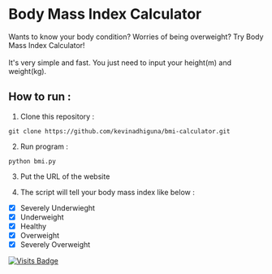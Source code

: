 # Body Mass Index Calculator

Wants to know your body condition? Worries of being overweight? Try Body Mass Index Calculator!<br><br>
It's very simple and fast. You just need to input your height(m) and weight(kg).

## How to run :
1) Clone this repository :
```
git clone https://github.com/kevinadhiguna/bmi-calculator.git
```

2) Run program :
```
python bmi.py
```

3) Put the URL of the website

4) The script will tell your body mass index like below :<br>
- [x] Severely Underwieght<br>
- [x] Underweight<br>
- [x] Healthy<br>
- [x] Overweight<br>
- [x] Severely Overweight

[![Visits Badge](https://badges.pufler.dev/visits/kevinadhiguna/body-mass-index-calculator)](https://github.com/kevinadhiguna)
